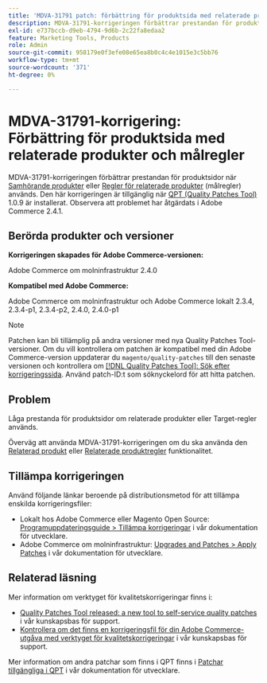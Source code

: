 ```yaml
---
title: 'MDVA-31791 patch: förbättring för produktsida med relaterade produkter och målregler'
description: MDVA-31791-korrigeringen förbättrar prestandan för produktsidor när [Relaterade produkter](https://docs.magento.com/user-guide/catalog/settings-advanced-related-products.html) eller [Relaterade produkter, regler](https://docs.magento.com/user-guide/marketing/product-related-rules.html) (målregler) används. Den här korrigeringen är tillgänglig när [QPT-verktyget (Quality Patches Tool)](/help/announcements/adobe-commerce-announcements/magento-quality-patches-released-new-tool-to-self-serve-quality-patches.md) 1.0.9 är installerat. Observera att problemet har åtgärdats i Adobe Commerce 2.4.1.
exl-id: e737bccb-d9eb-4794-9d6b-2c22fa8edaa2
feature: Marketing Tools, Products
role: Admin
source-git-commit: 958179e0f3efe08e65ea8b0c4c4e1015e3c5bb76
workflow-type: tm+mt
source-wordcount: '371'
ht-degree: 0%

---
```


# MDVA-31791-korrigering: Förbättring för produktsida med relaterade produkter och målregler

MDVA-31791-korrigeringen förbättrar prestandan för produktsidor när [Samhörande produkter](https://docs.magento.com/user-guide/catalog/settings-advanced-related-products.html) eller [Regler för relaterade produkter](https://docs.magento.com/user-guide/marketing/product-related-rules.html) (målregler) används. Den här korrigeringen är tillgänglig när [QPT (Quality Patches Tool)](/help/announcements/adobe-commerce-announcements/magento-quality-patches-released-new-tool-to-self-serve-quality-patches.md) 1.0.9 är installerat. Observera att problemet har åtgärdats i Adobe Commerce 2.4.1.

## Berörda produkter och versioner

**Korrigeringen skapades för Adobe Commerce-versionen:**

Adobe Commerce om molninfrastruktur 2.4.0

**Kompatibel med Adobe Commerce:**

Adobe Commerce om molninfrastruktur och Adobe Commerce lokalt 2.3.4, 2.3.4-p1, 2.3.4-p2, 2.4.0, 2.4.0-p1

>[!NOTE]
>
>Patchen kan bli tillämplig på andra versioner med nya Quality Patches Tool-versioner. Om du vill kontrollera om patchen är kompatibel med din Adobe Commerce-version uppdaterar du `magento/quality-patches` till den senaste versionen och kontrollera om [[!DNL Quality Patches Tool]: Sök efter korrigeringssida](https://devdocs.magento.com/quality-patches/tool.html#patch-grid). Använd patch-ID:t som söknyckelord för att hitta patchen.

## Problem

Låga prestanda för produktsidor om relaterade produkter eller Target-regler används.

Överväg att använda MDVA-31791-korrigeringen om du ska använda den [Relaterad produkt](https://docs.magento.com/user-guide/catalog/settings-advanced-related-products.html) eller [Relaterade produktregler](https://docs.magento.com/user-guide/marketing/product-related-rules.html) funktionalitet.

## Tillämpa korrigeringen

Använd följande länkar beroende på distributionsmetod för att tillämpa enskilda korrigeringsfiler:

* Lokalt hos Adobe Commerce eller Magento Open Source: [Programuppdateringsguide > Tillämpa korrigeringar](https://devdocs.magento.com/guides/v2.4/comp-mgr/patching/mqp.html) i vår dokumentation för utvecklare.
* Adobe Commerce om molninfrastruktur: [Upgrades and Patches > Apply Patches](https://devdocs.magento.com/cloud/project/project-patch.html) i vår dokumentation för utvecklare.

## Relaterad läsning

Mer information om verktyget för kvalitetskorrigeringar finns i:

* [Quality Patches Tool released: a new tool to self-service quality patches](/help/announcements/adobe-commerce-announcements/magento-quality-patches-released-new-tool-to-self-serve-quality-patches.md) i vår kunskapsbas för support.
* [Kontrollera om det finns en korrigeringsfil för din Adobe Commerce-utgåva med verktyget för kvalitetskorrigeringar](/help/support-tools/patches-available-in-qpt-tool/check-patch-for-magento-issue-with-magento-quality-patches.md) i vår kunskapsbas för support.

Mer information om andra patchar som finns i QPT finns i [Patchar tillgängliga i QPT](https://devdocs.magento.com/quality-patches/tool.html#patch-grid) i vår dokumentation för utvecklare.
